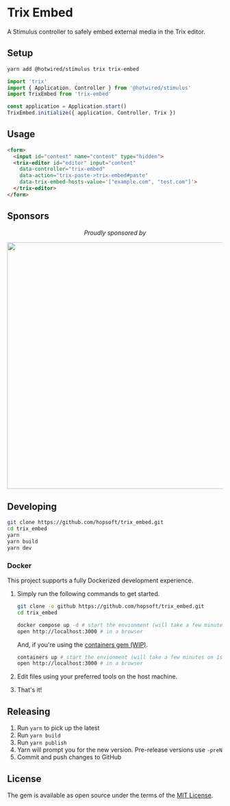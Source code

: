 # Trix Embed

A Stimulus controller to safely embed external media in the Trix editor.

## Setup

```sh
yarn add @hotwired/stimulus trix trix-embed
```

```js
import 'trix'
import { Application, Controller } from '@hotwired/stimulus'
import TrixEmbed from 'trix-embed'

const application = Application.start()
TrixEmbed.initialize({ application, Controller, Trix })
```

## Usage

```html
<form>
  <input id="content" name="content" type="hidden">
  <trix-editor id="editor" input="content"
    data-controller="trix-embed"
    data-action="trix-paste->trix-embed#paste"
    data-trix-embed-hosts-value='["example.com", "test.com"]'>
  </trix-editor>
</form>
```

## Sponsors

<p align="center">
  <em>Proudly sponsored by</em>
</p>
<p align="center">
  <a href="https://www.clickfunnels.com?utm_source=hopsoft&utm_medium=open-source&utm_campaign=trix_embed">
    <img src="https://images.clickfunnel.com/uploads/digital_asset/file/176632/clickfunnels-dark-logo.svg" width="575" />
  </a>
</p>

## Developing

```sh
git clone https://github.com/hopsoft/trix_embed.git
cd trix_embed
yarn
yarn build
yarn dev
```
### Docker

This project supports a fully Dockerized development experience.

1. Simply run the following commands to get started.

   ```sh
   git clone -o github https://github.com/hopsoft/trix_embed.git
   cd trix_embed
   ```

   ```sh
   docker compose up -d # start the envionment (will take a few minutes on 1st run)
   open http://localhost:3000 # in a browser
   ```

   And, if you're using the [containers gem (WIP)](https://github.com/hopsoft/containers).

   ```sh
   containers up # start the envionment (will take a few minutes on 1st run)
   open http://localhost:3000 # in a browser
   ```

1. Edit files using your preferred tools on the host machine.

1. That's it!

## Releasing

1. Run `yarn` to pick up the latest
1. Run `yarn build`
1. Run `yarn publish`
1. Yarn will prompt you for the new version. Pre-release versions use `-preN`
1. Commit and push changes to GitHub

## License

The gem is available as open source under the terms of the [MIT License](https://opensource.org/licenses/MIT).
